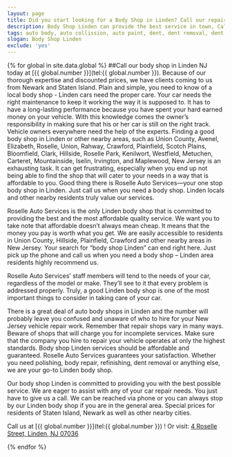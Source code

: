 ```yaml
---
layout: page
title: Did you start looking for a Body Shop in Linden? Call our repair shop located in NJ.
description: Body Shop Linden can provide the best service in town, Call Body Shop Linden, NJ today for your Body Shop Linden needs.
tags: auto body, auto collission, auto paint, dent, dent removal, dent repair, frame, frame straightening, linden, new jersey, nj, painting, paintless dent removal, removal, Repair, shop
slogan: Body Shop Linden
exclude: 'yes'
---
```


{% for global in site.data.global %}
##Call our body shop in Linden NJ today at [{{ global.number }}](tel:{{ global.number }}).
Because of our thorough expertise and discounted prices, we have clients coming to us from Newark and Staten Island. Plain and simple, you need to know of a local body shop - Linden cars need the proper care. Your car needs the right maintenance to keep it working the way it is supposed to. It has to have a long-lasting performance because you have spent your hard earned money on your vehicle. With this knowledge comes the owner’s responsibility in making sure that his or her car is still on the right track. Vehicle owners everywhere need the help of the experts. Finding a good body shop in Linden or other nearby areas, such as Union County, Avenel, Elizabeth, Roselle, Union, Rahway, Crawford, Plainfield, Scotch Plains, Bloomfield, Clark, Hillside, Roselle Park, Kenilwort, Westfield, Metuchen, Carteret, Mountainside, Iselin, Irvington, and Maplewood, New Jersey is an exhausting task. It can get frustrating, especially when you end up not being able to find the shop that will cater to your needs in a way that is affordable to you.  Good thing there is Roselle Auto Services—your one stop body shop in Linden. Just call us when you need a body shop. Linden locals and other nearby residents truly value our services.

Roselle Auto Services is the only Linden body shop that is committed to providing the best and the most affordable quality service. We want you to take note that affordable doesn’t always mean cheap. It means that the money you pay is worth what you get. We are easily accessible to residents in Union County, Hillside, Plainfield, Crawford and other nearby areas in New Jersey. Your search for “body shop Linden” can end right here. Just pick up the phone and call us when you need a body shop – Linden area residents highly recommend us.

Roselle Auto Services’ staff members will tend to the needs of your car, regardless of the model or make.  They’ll see to it that every problem is addressed properly. Truly, a good Linden body shop is one of the most important things to consider in taking care of your car.

There is a great deal of auto body shops in Linden and the number will probably leave you confused and unaware of who to hire for your New Jersey vehicle repair work. Remember that repair shops vary in many ways. Beware of shops that will charge you for incomplete services. Make sure that the company you hire to repair your vehicle operates at only the highest standards. Body shop Linden services should be affordable and guaranteed. Roselle Auto Services guarantees your satisfaction. Whether you need polishing, body repair, refinishing, dent removal or anything else, we are your go-to Linden body shop.

Our body shop Linden is committed to providing you with the best possible service. We are eager to assist with any of your car repair needs. You just have to give us a call. We can be reached via phone or you can always stop by our Linden body shop if you are in the general area. Special prices for residents of Staten Island, Newark as well as other nearby cities.



Call us at [{{ global.number }}](tel:{{ global.number }}) ! Or visit: [4 Roselle Street, Linden, NJ 07036](/contactus)

{% endfor %}
